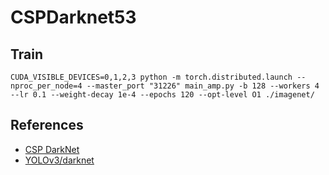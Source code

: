 # CSPDarknet53

## Train

```shell
CUDA_VISIBLE_DEVICES=0,1,2,3 python -m torch.distributed.launch --nproc_per_node=4 --master_port "31226" main_amp.py -b 128 --workers 4 --lr 0.1 --weight-decay 1e-4 --epochs 120 --opt-level O1 ./imagenet/
```

## References

* [CSP DarkNet](https://paperswithcode.com/lib/timm/csp-darknet)
* [YOLOv3/darknet](https://github.com/zjykzj/YOLOv3/tree/master/darknet)